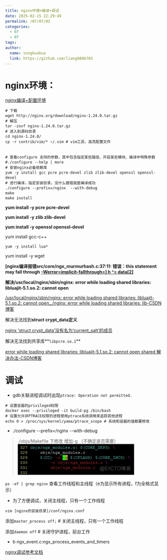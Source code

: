 ```yaml
---
title: nginx环境+编译+调试
date: 2025-02-15 22:29:49
permalink: /07/07/02
categories: 
  - 07
  - 07
tags: 
author:
  name: songkuakua
  link: https://github.com/liang9886703
---
```

# nginx环境：

[nginx编译+配置环境](https://www.jb51.net/server/299566yj6.htm#_label0)

```shell
# 下载
wget http://nginx.org/download/nginx-1.24.0.tar.gz
# 解压
tar -zxvf nginx-1.24.0.tar.gz
# 进入到源码目录
cd nginx-1.24.0/
cp -r contrib/vim/* ~/.vim # vim工具，高亮配置文件


# 查看configure 支持的参数，其中包含指定某些路径、开启某些模块、编译中特殊参数
#./configure --help | more
# 安装nginx必备依赖库
yum -y install gcc pcre pcre-devel zlib zlib-devel openssl openssl-devel
# 进行编译，指定安装目录，没什么报错就是编译成功
./configure --prefix=/nginx  --with-debug
make 
make install 
```



**yum install -y pcre pcre-devel**

**yum install -y zlib zlib-devel**

**yum install -y openssl openssl-devel**

yum install gcc-c++

```
yum -y install lua*
```

yum install -y wget

**[nginx编译报错src/core/ngx_murmurhash.c:37:11: 错误：this statement may fall through [-Werror=implicit-fallthrough=\] h ^= data[2]](https://www.cnblogs.com/wxj612/p/13696628.html)**

**解决/usr/local/nginx/sbin/nginx: error while loading shared libraries: libluajit-5.1.so.2: cannot open**

[/usr/local/nginx/sbin/nginx: error while loading shared libraries: libluajit-5.1.so.2: cannot open_./nginx: error while loading shared libraries: lib-CSDN博客](https://blog.csdn.net/weixin_45093060/article/details/104037482)

解决无法找到**struct crypt_data定义**

[nginx ‘struct crypt_data’没有名为‘current_salt’的成员](https://www.jianshu.com/p/80079987978e)

解决无法找到共享库**`libpcre.so.1`**

[error while loading shared libraries: libluajit-5.1.so.2: cannot open shared 解决办法-CSDN博客](https://blog.csdn.net/pa5201314/article/details/44876931/)

# 调试

- gdb关联进程调试时出现`ptrace: Operation not permitted.`

```shell
# 设置容器的privileged权限
docker exec --privileged -it build-pg /bin/bash 
# 设置允许非PTRACE权限的进程使用ptrace系统调用来追踪其他进程
echo 0 > /proc/sys/kernel/yama/ptrace_scope # 系统和容器的值都要修改
```



- ./configure --prefix=/nginx  --with-debug

> ./objs/Makefile 下修改  增加-g   （不确定是否需要）
![image-20240426180230877](./pic20.png)

`ps -ef | grep nginx` 查看工作线程和主线程（e为显示所有进程，f为全格式显示）

- 为了方便调试，关闭主线程，只有一个工作线程

`vim [nginx的安装目录]/conf/nginx.conf`

添加`master_process off;` # 关闭主线程，只有一个工作线程

添加`daemon off` # 关闭守护进程，前台工作

- b ngx_event.c:ngx_process_events_and_timers

[nginx调试参考文档](https://blog.51cto.com/u_12227/10351899)